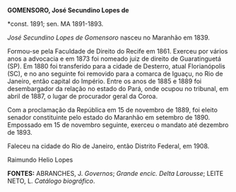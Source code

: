 **GOMENSORO, José Secundino Lopes de**

\*const. 1891; sen. MA 1891-1893.

*José Secundino Lopes de Gomensoro* nasceu no Maranhão em 1839.

Formou-se pela Faculdade de Direito do Recife em 1861. Exerceu por
vários anos a advocacia e em 1873 foi nomeado juiz de direito de
Guaratinguetá (SP). Em 1880 foi transferido para a cidade de Desterro,
atual Florianópolis (SC), e no ano seguinte foi removido para a comarca
de Iguaçu, no Rio de Janeiro, então capital do Império. Entre os anos de
1885 e 1889 foi desembargador da relação no estado do Pará, onde ocupou
no tribunal, em abril de 1887, o lugar de procurador geral da Coroa.

Com a proclamação da República em 15 de novembro de 1889, foi eleito
senador constituinte pelo estado do Maranhão em setembro de 1890.
Empossado em 15 de novembro seguinte, exerceu o mandato até dezembro de
1893.

Faleceu na cidade do Rio de Janeiro, então Distrito Federal, em 1908.

Raimundo Helio Lopes

**FONTES:** ABRANCHES, J. *Governos*; *Grande encic. Delta Larousse*;
LEITE NETO, L. *Catálogo* *biográfico*.
